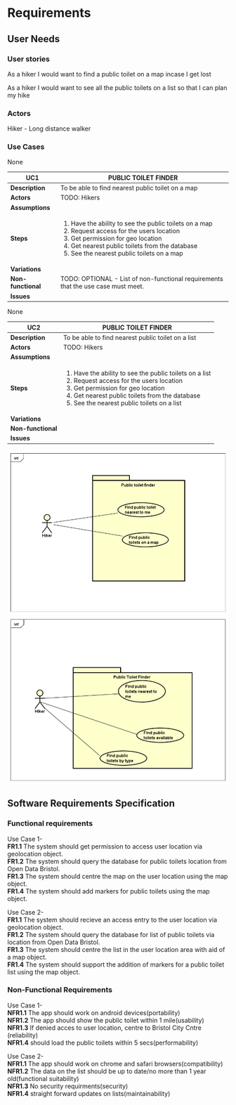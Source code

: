 # Requirements

## User Needs

### User stories
As a hiker I would want to find a public toilet on a map incase I get lost

As a hiker I would want to see all the public toilets on a list so that I can plan my hike 

### Actors
Hiker - Long distance walker


### Use Cases

| UC1| PUBLIC TOILET FINDER| 
| -------------------------------------- | ------------------- |
| **Description** | To be able to find nearest public toilet on a map |
| **Actors** | TODO: Hikers|
| **Assumptions** | </td>None</tr>
| **Steps** |  <ol><li>Have the ability to see the public toilets on a map</li><li>Request access for the users location</li><li>Get permission for geo location</li><li>Get nearest public toilets from the database</li><li>See the nearest public toilets on a map</li><ol>|
| **Variations** |  |
| **Non-functional** | TODO: OPTIONAL - List of non-functional requirements that the use case must meet. |
| **Issues** | |

| UC2| PUBLIC TOILET FINDER| 
| -------------------------------------- | ------------------- |
| **Description** | To be able to find nearest public toilet on a list|
| **Actors** | TODO: Hikers|
| **Assumptions** | </td>None</tr>
| **Steps** |  <ol><li>Have the ability to see the public toilets on a list</li><li>Request access for the users location</li><li>Get permission for geo location</li><li>Get nearest public toilets from the database</li><li>See the nearest public toilets on a list</li><ol>|
| **Variations** |  |
| **Non-functional** | 
| **Issues** | |

![Insert your Use-Case Diagram Here](images/UseCaseDiagram0.png)
![Insert your Use-Case Diagram Here](images/UseCaseDiagram1.png)

## Software Requirements Specification
### Functional requirements 
Use Case 1-</br>
**FR1.1**    The system should get permission to access user location via geolocation object.</br>
**FR1.2**    The system should query the database for public toilets location from Open Data Bristol.</br>
**FR1.3**    The system should centre the map on the user location using the map object.</br>
**FR1.4**   The system should add markers for public toilets using the map object.</br>

Use Case 2-</br>
**FR1.1**   The system should recieve an access entry to the user location via geolocation object.</br>
**FR1.2**   The system should query the database for list of public toilets via location from Open Data Bristol.</br>
**FR1.3**   The system should centre the list in the user location area with aid of a map object.</br>
**FR1.4**   The system should support the addition of markers for a public toilet list using the map object.


### Non-Functional Requirements
Use Case 1-</br>
**NFR1.1**    The app should work on android devices(portability)</br>
**NFR1.2**    The app should show the public toilet within 1 mile(usability)</br>
**NFR1.3**    If denied acces to user location, centre to Bristol City Cntre (reliability)</br>
**NFR1.4**    should load the public toilets within 5 secs(performability)</br>


Use Case 2-</br>
**NFR1.1**    The app should work on chrome and safari browsers(compatibility)</br>
**NFR1.2**    The data on the list should be up to date/no more than 1 year old(functional suitability)</br>
**NFR1.3**    No security requirments(security)</br>
**NFR1.4**    straight forward updates on lists(maintainability)</br>
